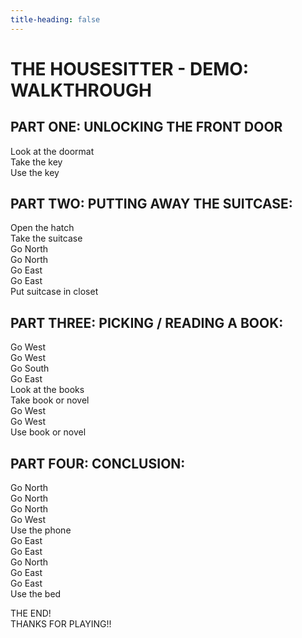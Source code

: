 ```yaml
---
title-heading: false
---
```

# THE HOUSESITTER - DEMO: WALKTHROUGH

PART ONE: UNLOCKING THE FRONT DOOR 
----------------------------------  
Look at the doormat  
Take the key  
Use the key  
  
PART TWO: PUTTING AWAY THE SUITCASE:  
------------------------------------  
Open the hatch  
Take the suitcase  
Go North  
Go North  
Go East  
Go East  
Put suitcase in closet 
  
PART THREE: PICKING / READING A BOOK:  
-------------------------------------  
Go West  
Go West  
Go South  
Go East  
Look at the books  
Take book or novel  
Go West  
Go West  
Use book or novel  

PART FOUR: CONCLUSION:  
----------------------  
Go North  
Go North  
Go North  
Go West  
Use the phone  
Go East  
Go East  
Go North  
Go East  
Go East  
Use the bed  
  
THE END!  
THANKS FOR PLAYING!!
